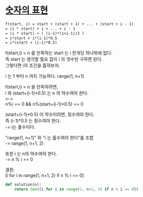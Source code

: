 # [숫자의 표현](https://programmers.co.kr/learn/courses/30/lessons/12924)

```txt
f(start, i) = start + (start + 1) + ... + (start + i - 1)
= (i * start) + 1 + ... + i - 1
= (i * start) + ( (i-1)*(1+i-1)/2 )
= i*start + i*(i-1)*0.5
= i*(start + (i-1)*0.5)
```

f(start,i) = n 를 만족하는 start 는 i 한개당 하나밖에 없다. <br>
즉 start 는 생각할 필요 없이 i 의 갯수만 구하면 된다. <br>
그렇다면 i의 조건을 좁혀보자.

i 는 1 부터 n 까지 가능하다. range(1, n+1)

f(start,i) = n 을 만족하려면, <br>
i 와 (start+(i-1)*0.5) 는 n 의 약수여야 한다.<br>
<-><br>
n%i == 0 && n%(start+(i-1)*0.5) == 0

(start+(i-1)*0.5) 이 약수이려면, 정수여야 한다.<br>
즉 (i-1)*0.5 는 정수여야 한다.<br>
-> i는 홀수이다.

"range(1, n+1)" 와 "i 는 홀수여야 한다"를 조합<br>
-> range(1, n+1, 2)

또한 i 는 n의 약수여야 한다.<br>
-> n % i == 0

결론:<br>
[i for i in range(1, n+1, 2) if n % i == 0]


```python
def solution(n):
    return len([i for i in range(1, n+1, 2) if n % i == 0])
```
